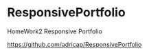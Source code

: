 # ResponsivePortfolio
HomeWork2 Responsive Portfolio

https://github.com/adricap/ResponsivePortfolio
